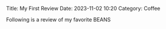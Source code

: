 Title: My First Review
Date: 2023-11-02 10:20
Category: Coffee

Following is a review of my favorite BEANS